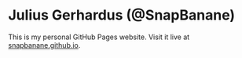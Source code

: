 # Julius Gerhardus (@SnapBanane)

This is my personal GitHub Pages website. Visit it live at [snapbanane.github.io](https://snapbanane.github.io/).
